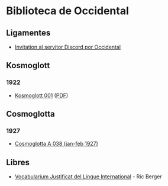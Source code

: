 # Biblioteca de Occidental

## Ligamentes

* [Invitation al servitor Discord por Occidental](https://discord.gg/Azsm78D)

## Kosmoglott

### 1922

* [Kosmoglott 001](/Kosmoglott001.md) ([PDF](/Kosmoglott001.pdf))

## Cosmoglotta

### 1927

* [Cosmoglotta A 038 (jan-feb 1927)](/Cosmoglotta_A_038.md)

## Libres

* [Vocabularium Justificat del Lingue International](/Vocabularium%20Justificat%20del%20Lingue%20International.md) - Ric Berger